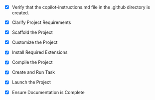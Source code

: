 <!-- Spring Boot Project with REST API, Hibernate JPA, H2 database, CRUD operations -->

- [x] Verify that the copilot-instructions.md file in the .github directory is created.

- [x] Clarify Project Requirements
<!-- Spring Boot project with REST API, Hibernate JPA, H2 database, CRUD operations, simple entity model -->

- [x] Scaffold the Project
<!-- Project structure created with Maven, Spring Boot, entity User, repository, service, controller layers -->

- [x] Customize the Project
<!-- Created User entity with CRUD operations, REST API endpoints, H2 database configuration -->

- [x] Install Required Extensions
<!-- Extensions mentioned in initial response -->

- [x] Compile the Project
<!-- Project compiled successfully with Maven -->

- [x] Create and Run Task
<!-- Spring Boot application task created and running on port 8080 -->

- [x] Launch the Project
<!-- Application successfully started and running -->

- [x] Ensure Documentation is Complete
<!-- README.md created with complete project information, API_TESTING.md created with testing instructions -->

